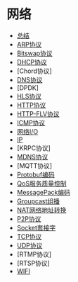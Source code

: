 # 网络

- [总结](summary.md)
- [ARP协议](arp.md)
- [Bitswap协议](bitswap.md)
- [DHCP协议](dhcp.md)
- [Chord协议]
- [DNS协议](dns.md)
- [DPDK]
- [HLS协议](hls.md)
- [HTTP协议](http.md)
- [HTTP-FLV协议](http_flv.md)
- [ICMP协议](icmp.md)
- [网络I/O](io.md)
- [IP](ip.md)
- [KRPC协议]
- [MDNS协议](mdns.md)
- [MQTT协议]
- [Protobuf编码](protobuf.md)
- [QoS服务质量控制](qos.md)
- [MessagePack编码](msgpack.md)
- [Groupcast组播](multicast.md)
- [NAT网络地址转换](nat.md)
- [P2P协议](res/p2p.md)
- [Socket套接字](socket.md)
- [TCP协议](tcp.md)
- [UDP协议](udp.md)
- [RTMP协议]
- [RTSP协议]
- [WIFI](wifi.md)



